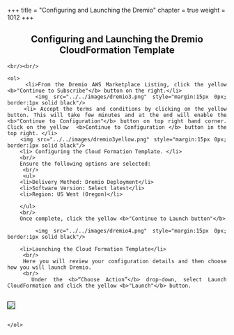 +++
title = "Configuring and Launching the Dremio"
chapter = true
weight = 1012
+++

<div style="text-align: justify">
    <center><h2>Configuring and Launching the Dremio CloudFormation Template</h2></center>

    
    <br/><br/>
    
    <ol>
        <li>From the Dremio AWS Marketplace Listing, click the yellow <b>"Continue to Subscribe"</b> button on the right.</li>
         <img src="../../images/dremio3.png" style="margin:15px 0px; border:1px solid black"/>
        <li> Accept the terms and conditions by clicking on the yellow button. This will take few minutes and at the end will enable the <b>"Continue to Configuration"</b> button on top right hand corner. Click on the yellow  <b>Continue to Configuration </b> button in the top right. </li>
       <img src="../../images/dremio3yellow.png" style="margin:15px 0px; border:1px solid black"/>
        <li> Configuring the Cloud Formation Template. </li>
        <br/>
        Ensure the following options are selected:
         <br/>
         <ul>
        <li>Delivery Method: Dremio Deployment</li>
        <li>Software Version: Select latest</li>
        <li>Region: US West (Oregon)</li>
        
        </ul>
        <br/>
        Once complete, click the yellow <b>"Continue to Launch button"</b>

         <img src="../../images/dremio4.png" style="margin:15px 0px; border:1px solid black"/>

        <li>Launching the Cloud Formation Template</li>
         <br/>
        Here you will review your configuration details and then choose how you will launch Dremio.  
         <br/>
        Under the <b>“Choose Action”</b> drop-down, select Launch CloudFormation and click the yellow <b>"Launch"</b> button. 

<img src="../../images/dremio5.png" style="margin:15px 0px; border:1px solid black"/>

    </ol>

   
</div>
